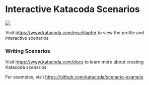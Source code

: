 # Interactive Katacoda Scenarios

[![](http://shields.katacoda.com/katacoda/mschlapfer/count.svg)](https://www.katacoda.com/mschlapfer "Get your profile on Katacoda.com")

Visit https://www.katacoda.com/mschlapfer to view the profile and interactive scenarios

### Writing Scenarios
Visit https://www.katacoda.com/docs to learn more about creating Katacoda scenarios

For examples, visit https://github.com/katacoda/scenario-example
